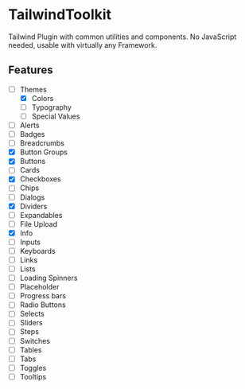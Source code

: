 # TailwindToolkit

Tailwind Plugin with common utilities and components.
No JavaScript needed, usable with virtually any Framework.

## Features

-   [ ] Themes
    -   [x] Colors
    -   [ ] Typography
    -   [ ] Special Values
-   [ ] Alerts
-   [ ] Badges
-   [ ] Breadcrumbs
-   [x] Button Groups
-   [x] Buttons
-   [ ] Cards
-   [x] Checkboxes
-   [ ] Chips
-   [ ] Dialogs
-   [x] Dividers
-   [ ] Expandables
-   [ ] File Upload
-   [x] Info
-   [ ] Inputs
-   [ ] Keyboards
-   [ ] Links
-   [ ] Lists
-   [ ] Loading Spinners
-   [ ] Placeholder
-   [ ] Progress bars
-   [ ] Radio Buttons
-   [ ] Selects
-   [ ] Sliders
-   [ ] Steps
-   [ ] Switches
-   [ ] Tables
-   [ ] Tabs
-   [ ] Toggles
-   [ ] Tooltips
